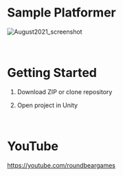 # Sample Platformer

![August2021_screenshot](https://i.imgur.com/xEwehC8.jpg)

<br>

# Getting Started

1. Download ZIP or clone repository

2. Open project in Unity

<br>

# YouTube

https://youtube.com/roundbeargames
